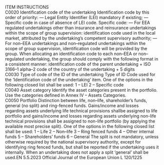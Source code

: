  
ITEM  INSTRUCTIONS  
C0020  Identification code of the 
undertaking  Identification code by this order of priority: 
— Legal Entity Identifier (LEI) mandatory if existing; 
— Specific code in case of absence of LEI code. 
Specific code: 
— For EEA regulated undertakings other than insurance and reinsurance undertakings within 
the scope of group supervision: identification code used in the local market, attributed by 
the undertaking’s competent supervisory authority; 
— For non–EEA undertakings and non–regulated undertakings within the scope of group 
supervision, identification code will be provided by the group. When allocating an 
identification code to each non–EEA or non–regulated undertaking, the group should 
comply with the following format in a consistent manner: 
identification code of the parent undertaking + ISO 3166–1 alpha–2 code of the 
country of the undertaking + 5 digits  
C0030  Type of code of the ID of 
the undertaking  Type of ID Code used for the ‘Identification code of the undertaking’ item. One of the 
options in the following closed list shall be used: 
1 – LEI 
2 – Specific code  
C0040  Asset category  Identify the asset categories present in the portfolio. 
Use the categories defined in Annex IV – Assets Categories.  
C0050  Portfolio  Distinction between life, non–life, shareholder’s funds, general (no split) and ring-fenced 
funds. 
Gains/income and losses regarding assets underlying life technical provisions shallbe assigned 
to life portfolio and gains/income and losses regarding assets underlying non-life technical 
provisions shall be assigned to non-life portfolio (by applying the available most precise 
split). 
One of the options in the following closed list shall be used: 
1 – Life 
2 – Non–life 
3 – Ring fenced funds 
4 – Other internal funds 
5 – Shareholders’ funds 
6 – General 
The split is not mandatory, unless otherwise required by the national supervisory authority, 
except for identifying ring fenced funds, but shall be reported if the undertaking uses it 
internally. When an undertaking does not apply a split ‘general’ shall be used.EN  5.5.2023 Official Journal of the European Union L 120/1225
